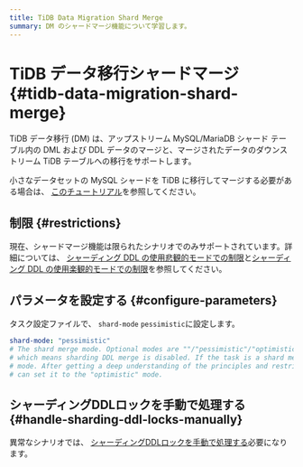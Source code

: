 ```yaml
---
title: TiDB Data Migration Shard Merge
summary: DM のシャードマージ機能について学習します。
---
```


# TiDB データ移行シャードマージ {#tidb-data-migration-shard-merge}

TiDB データ移行 (DM) は、アップストリーム MySQL/MariaDB シャード テーブル内の DML および DDL データのマージと、マージされたデータのダウンストリーム TiDB テーブルへの移行をサポートします。

小さなデータセットの MySQL シャードを TiDB に移行してマージする必要がある場合は、 [このチュートリアル](/migrate-small-mysql-shards-to-tidb.md)を参照してください。

## 制限 {#restrictions}

現在、シャードマージ機能は限られたシナリオでのみサポートされています。詳細については、 [シャーディング DDL の使用悲観的モードでの制限](/dm/feature-shard-merge-pessimistic.md#restrictions)と[シャーディング DDL の使用楽観的モードでの制限](/dm/feature-shard-merge-optimistic.md#restrictions)を参照してください。

## パラメータを設定する {#configure-parameters}

タスク設定ファイルで、 `shard-mode` `pessimistic`に設定します。

```yaml
shard-mode: "pessimistic"
# The shard merge mode. Optional modes are ""/"pessimistic"/"optimistic". The "" mode is used by default
# which means sharding DDL merge is disabled. If the task is a shard merge task, set it to the "pessimistic"
# mode. After getting a deep understanding of the principles and restrictions of the "optimistic" mode, you
# can set it to the "optimistic" mode.
```

## シャーディングDDLロックを手動で処理する {#handle-sharding-ddl-locks-manually}

異常なシナリオでは、 [シャーディングDDLロックを手動で処理する](/dm/manually-handling-sharding-ddl-locks.md)必要になります。
